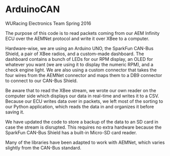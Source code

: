 # ArduinoCAN
WURacing Electronics Team Spring 2016

The purpose of this code is to read packets coming from our AEM Infinity ECU over the
AEMNet protocol and write it over XBee to a computer. 

Hardware-wise, we are using an Arduino UNO, the SparkFun CAN-Bus Shield, a pair of XBee radios, 
and a custom-made dashboard. The dashboard contains a bunch of LEDs for our RPM display, an
OLED for whatever you want (we are using it to display the numeric RPM), and a check engine
light. We are also using a custom connector that takes the four wires from
the AEMNet connector and maps them to a DB9 connector to connect to our CAN-Bus Shield.

Be aware that to read the XBee stream, we wrote our own reader on the computer side which
displays our data in real-time and writes it to a CSV. Because our ECU writes data over in 
packets, we left most of the sorting to our Python application, which reads the data in 
and organizes it before saving it.

We have updated the code to store a backup of the data to an SD card in case the stream is 
disrupted. This requires no extra hardware because the SparkFun CAN-Bus Shield has a built-in 
Micro-SD card reader.

Many of the libraries have been adapted to work with AEMNet, which varies slightly from the
CAN-Bus standard.
